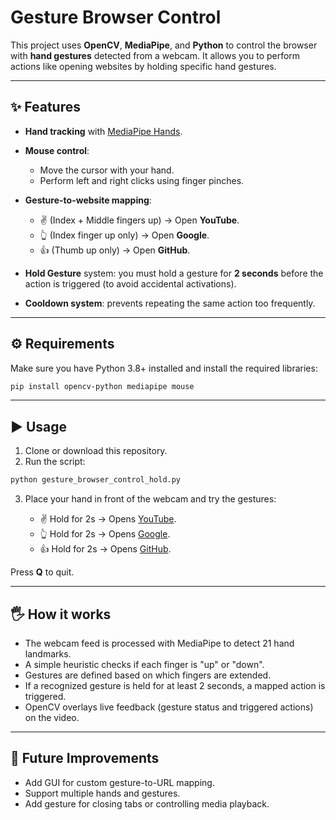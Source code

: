 # Gesture Browser Control

This project uses **OpenCV**, **MediaPipe**, and **Python** to control the browser with **hand gestures** detected from a webcam.
It allows you to perform actions like opening websites by holding specific hand gestures.

---

## ✨ Features

* **Hand tracking** with [MediaPipe Hands](https://developers.google.com/mediapipe/solutions/vision/hand_landmarker).
* **Mouse control**:

  * Move the cursor with your hand.
  * Perform left and right clicks using finger pinches.
* **Gesture-to-website mapping**:

  * ✌️ (Index + Middle fingers up) → Open **YouTube**.
  * 👆 (Index finger up only) → Open **Google**.
  * 👍 (Thumb up only) → Open **GitHub**.
* **Hold Gesture** system: you must hold a gesture for **2 seconds** before the action is triggered (to avoid accidental activations).
* **Cooldown system**: prevents repeating the same action too frequently.

---

## ⚙️ Requirements

Make sure you have Python 3.8+ installed and install the required libraries:

```bash
pip install opencv-python mediapipe mouse
```

---

## ▶️ Usage

1. Clone or download this repository.
2. Run the script:

```bash
python gesture_browser_control_hold.py
```

3. Place your hand in front of the webcam and try the gestures:

   * ✌️ Hold for 2s → Opens [YouTube](https://www.youtube.com).
   * 👆 Hold for 2s → Opens [Google](https://www.google.com).
   * 👍 Hold for 2s → Opens [GitHub](https://github.com).

Press **Q** to quit.

---

## 🖐️ How it works

* The webcam feed is processed with MediaPipe to detect 21 hand landmarks.
* A simple heuristic checks if each finger is "up" or "down".
* Gestures are defined based on which fingers are extended.
* If a recognized gesture is held for at least 2 seconds, a mapped action is triggered.
* OpenCV overlays live feedback (gesture status and triggered actions) on the video.

---

## 🚀 Future Improvements

* Add GUI for custom gesture-to-URL mapping.
* Support multiple hands and gestures.
* Add gesture for closing tabs or controlling media playback.
